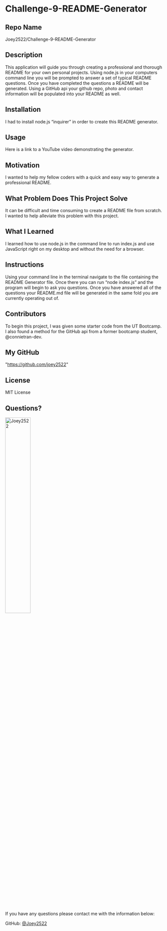 # Challenge-9-README-Generator

  ## Repo Name
  Joey2522/Challenge-9-README-Generator
  
  ## Description
  This application will guide you through creating a professional and thorough README for your own personal projects. Using node.js in your computers command line you will be prompted to answer a set of typical README questions. Once you have completed the questions a README will be generated. Using a GitHub api your github repo, photo and contact information will be populated into your README as well. 

  ## Installation
  I had to install node.js “inquirer” in order to create this README generator.

  ## Usage
  Here is a link to a YouTube video demonstrating the generator.

  ## Motivation
  I wanted to help my fellow coders with a quick and easy way to generate a professional README.

  ## What Problem Does This Project Solve
  It can be difficult and time consuming to create a README file from scratch. I wanted to help alleviate this problem with this project.

  ## What I Learned
  I learned how to use node.js in the command line to run index.js and use JavaScript right on my desktop and without the need for a browser.

  ## Instructions
  Using your command line in the terminal navigate to the file containing the README Generator file. Once there you can run “node index.js” and the program will begin to ask you questions. Once you have answered all of the questions your README.md file will be generated in the same fold you are currently operating out of.

  ## Contributors
  To begin this project, I was given some starter code from the UT Bootcamp. I also found a method for the GitHub api from a former bootcamp student, @connietran-dev.

  ## My GitHub
  "https://github.com/joey2522"

  ## License
  MIT License

  ## Questions?

  <img src="https://avatars.githubusercontent.com/u/148152563?v=4" alt="Joey2522" width="40%" />

  If you have any questions please contact me with the information below:

  GitHub: [@Joey2522](https://api.github.com/users/Joey2522)
